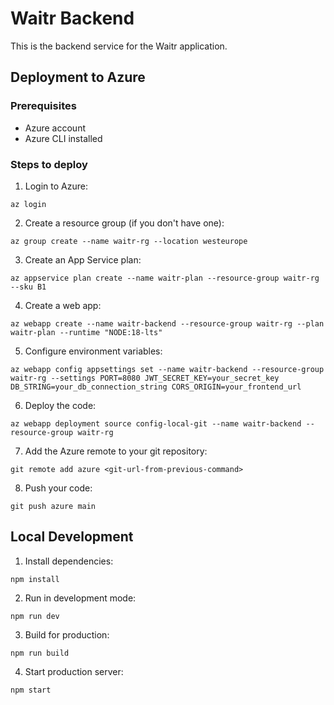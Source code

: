 # Waitr Backend

This is the backend service for the Waitr application.

## Deployment to Azure

### Prerequisites

- Azure account
- Azure CLI installed

### Steps to deploy

1. Login to Azure:

```
az login
```

2. Create a resource group (if you don't have one):

```
az group create --name waitr-rg --location westeurope
```

3. Create an App Service plan:

```
az appservice plan create --name waitr-plan --resource-group waitr-rg --sku B1
```

4. Create a web app:

```
az webapp create --name waitr-backend --resource-group waitr-rg --plan waitr-plan --runtime "NODE:18-lts"
```

5. Configure environment variables:

```
az webapp config appsettings set --name waitr-backend --resource-group waitr-rg --settings PORT=8080 JWT_SECRET_KEY=your_secret_key DB_STRING=your_db_connection_string CORS_ORIGIN=your_frontend_url
```

6. Deploy the code:

```
az webapp deployment source config-local-git --name waitr-backend --resource-group waitr-rg
```

7. Add the Azure remote to your git repository:

```
git remote add azure <git-url-from-previous-command>
```

8. Push your code:

```
git push azure main
```

## Local Development

1. Install dependencies:

```
npm install
```

2. Run in development mode:

```
npm run dev
```

3. Build for production:

```
npm run build
```

4. Start production server:

```
npm start
```
